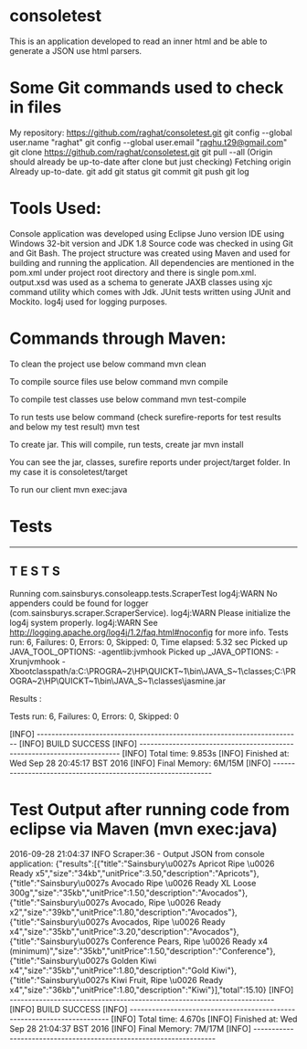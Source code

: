# consoletest
This is an application developed to read an inner html and be able to generate a JSON use html parsers.

Some Git commands used to check in files
========================================
My repository: https://github.com/raghat/consoletest.git
git config --global user.name "raghat"
git config --global user.email "raghu.t29@gmail.com"
git clone https://github.com/raghat/consoletest.git
git pull --all    (Origin should already be up-to-date after clone but just checking)
Fetching origin
Already up-to-date.
git add
git status
git commit
git push
git log

Tools Used:
===========
Console application was developed using Eclipse Juno version IDE using Windows 32-bit version and JDK 1.8
Source code was checked in using Git and Git Bash.
The project structure was created using Maven and used for building and running the application.
All dependencies are mentioned in the pom.xml under project root directory and there is single pom.xml.
output.xsd was used as a schema to generate JAXB classes using xjc command utility which comes with Jdk.
JUnit tests written using JUnit and Mockito.
log4j used for logging purposes.


Commands through Maven:
=======================

To clean the project use below command
mvn clean

To compile source files use below command
mvn compile

To compile test classes use below command
mvn test-compile

To run tests use below command (check surefire-reports for test results and below my test result)
mvn test

To create jar. This will compile, run tests, create jar
mvn install

You can see the jar, classes, surefire reports under project/target folder.
In my case it is consoletest/target

To run our client
mvn exec:java

Tests
=====


-------------------------------------------------------
 T E S T S
-------------------------------------------------------
Running com.sainsburys.consoleapp.tests.ScraperTest
log4j:WARN No appenders could be found for logger (com.sainsburys.scraper.ScraperService).
log4j:WARN Please initialize the log4j system properly.
log4j:WARN See http://logging.apache.org/log4j/1.2/faq.html#noconfig for more info.
Tests run: 6, Failures: 0, Errors: 0, Skipped: 0, Time elapsed: 5.32 sec
Picked up JAVA_TOOL_OPTIONS: -agentlib:jvmhook
Picked up _JAVA_OPTIONS: -Xrunjvmhook -Xbootclasspath/a:C:\PROGRA~2\HP\QUICKT~1\bin\JAVA_S~1\classes;C:\PROGRA~2\HP\QUICKT~1\bin\JAVA_S~1\classes\jasmine.jar

Results :

Tests run: 6, Failures: 0, Errors: 0, Skipped: 0

[INFO] ------------------------------------------------------------------------
[INFO] BUILD SUCCESS
[INFO] ------------------------------------------------------------------------
[INFO] Total time: 9.853s
[INFO] Finished at: Wed Sep 28 20:45:17 BST 2016
[INFO] Final Memory: 6M/15M
[INFO] -------------------------------------------------------------


Test Output after running code from eclipse via Maven (mvn exec:java)
=====================================================================

2016-09-28 21:04:37 INFO  Scraper:36 - Output JSON from console application: {"results":[{"title":"Sainsbury\u0027s Apricot Ripe \u0026 Ready x5","size":"34kb","unitPrice":3.50,"description":"Apricots"},{"title":"Sainsbury\u0027s Avocado Ripe \u0026 Ready XL Loose 300g","size":"35kb","unitPrice":1.50,"description":"Avocados"},{"title":"Sainsbury\u0027s Avocado, Ripe \u0026 Ready x2","size":"39kb","unitPrice":1.80,"description":"Avocados"},{"title":"Sainsbury\u0027s Avocados, Ripe \u0026 Ready x4","size":"35kb","unitPrice":3.20,"description":"Avocados"},{"title":"Sainsbury\u0027s Conference Pears, Ripe \u0026 Ready x4 (minimum)","size":"35kb","unitPrice":1.50,"description":"Conference"},{"title":"Sainsbury\u0027s Golden Kiwi x4","size":"35kb","unitPrice":1.80,"description":"Gold Kiwi"},{"title":"Sainsbury\u0027s Kiwi Fruit, Ripe \u0026 Ready x4","size":"36kb","unitPrice":1.80,"description":"Kiwi"}],"total":15.10}
[INFO] ------------------------------------------------------------------------
[INFO] BUILD SUCCESS
[INFO] ------------------------------------------------------------------------
[INFO] Total time: 4.670s
[INFO] Finished at: Wed Sep 28 21:04:37 BST 2016
[INFO] Final Memory: 7M/17M
[INFO] -------------------------------------------------------------------
